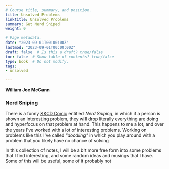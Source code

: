 ```yaml
---
# Course title, summary, and position.
title: Unsolved Problems
linktitle: Unsolved Problems
summary: Get Nerd Sniped
weight: 0

# Page metadata.
date: "2023-09-01T00:00:00Z"
lastmod: "2023-09-01T00:00:00Z"
draft: false  # Is this a draft? true/false
toc: false  # Show table of contents? true/false
type: book  # Do not modify.
tags: 
- unsolved

---
```


**William Joe McCann**

### Nerd Sniping

There is a funny [XKCD Comic](https://xkcd.com/356/) entitled *Nerd Sniping*, in which if a person is shown an interesting problem, they will drop literally everything are doing and hyperfocus on that problem at hand. This happens to me a lot, and over the years I've worked with a lot of interesting problems. Working on problems like this I've called *"doodling"* in which you play around with a problem that you likely have no chance of solving 

In this collection of notes, I will be a bit more free form into some problems that I find interesting, and some random ideas and musings that I have. Some of this will be useful, some of it probably not

